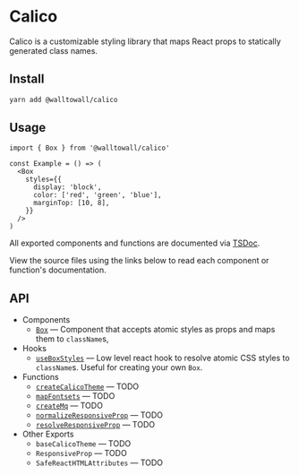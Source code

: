 # Calico

Calico is a customizable styling library that maps React props to statically
generated class names.

## Install

```bash
yarn add @walltowall/calico
```

## Usage

```tsx
import { Box } from '@walltowall/calico'

const Example = () => (
  <Box
    styles={{
      display: 'block',
      color: ['red', 'green', 'blue'],
      marginTop: [10, 8],
    }}
  />
)
```

All exported components and functions are documented via
[TSDoc](https://github.com/microsoft/tsdoc).

View the source files using the links below to read each component or function's
documentation.

## API

- Components
  - [`Box`][box] — Component that accepts atomic styles as props and maps them
    to `className`s,
- Hooks
  - [`useBoxStyles`][useboxstyles] — Low level react hook to resolve atomic CSS
    styles to `className`s. Useful for creating your own `Box`.
- Functions
  - [`createCalicoTheme`][createcalicotheme] — TODO
  - [`mapFontsets`][mapfontsets] — TODO
  - [`createMq`][createmq] — TODO
  - [`normalizeResponsiveProp`][utils] — TODO
  - [`resolveResponsiveProp`][utils] — TODO
- Other Exports
  - `baseCalicoTheme` — TODO
  - `ResponsiveProp` — TODO
  - `SafeReactHTMLAttributes` — TODO

[box]: ./src/Box.tsx
[useboxstyles]: ./src/useBoxStyles.ts
[mapfontsets]: ./src/mapFontsets.ts
[createcalicotheme]: ./src/createCalicoTheme.ts
[createmq]: ./src/createMq.ts
[utils]: ./src/utils.ts
